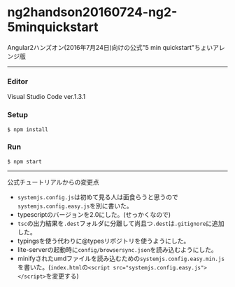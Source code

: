 # ng2handson20160724-ng2-5minquickstart
Angular2ハンズオン(2016年7月24日)向けの公式"5 min quickstart"ちょいアレンジ版

---

### Editor
Visual Studio Code ver.1.3.1

### Setup
```
$ npm install
```

### Run
```
$ npm start
```

---

公式チュートリアルからの変更点

- `systemjs.config.js`は初めて見る人は面食らうと思うので`systemjs.config.easy.js`を別に書いた。
- typescriptのバージョンを2.0にした。(せっかくなので)
- `tsc`の出力結果を`.dest`フォルダに分離して尚且つ`.dest`は`.gitignore`に追加した。
- typingsを使う代わりに@typesリポジトリを使うようにした。
- lite-serverの起動時に`config/browsersync.json`を読み込むようにした。
- minifyされたumdファイルを読み込むための`systemjs.config.easy.min.js`を書いた。(`index.html`の`<script src="systemjs.config.easy.js"></script>`を変更する)
